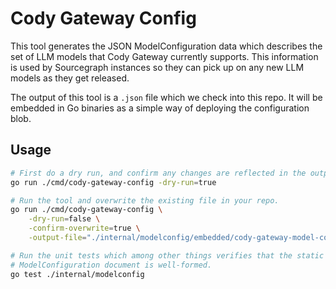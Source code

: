 # Cody Gateway Config

This tool generates the JSON ModelConfiguration data which describes the set of
LLM models that Cody Gateway currently supports. This information is used by
Sourcegraph instances so they can pick up on any new LLM models as they get
released.

The output of this tool is a `.json` file which we check into this repo. It will
be embedded in Go binaries as a simple way of deploying the configuration blob.

## Usage

```zsh
# First do a dry run, and confirm any changes are reflected in the output.
go run ./cmd/cody-gateway-config -dry-run=true

# Run the tool and overwrite the existing file in your repo.
go run ./cmd/cody-gateway-config \
    -dry-run=false \
    -confirm-overwrite=true \
    -output-file="./internal/modelconfig/embedded/cody-gateway-model-config.json"

# Run the unit tests which among other things verifies that the static
# ModelConfiguration document is well-formed.
go test ./internal/modelconfig
```
